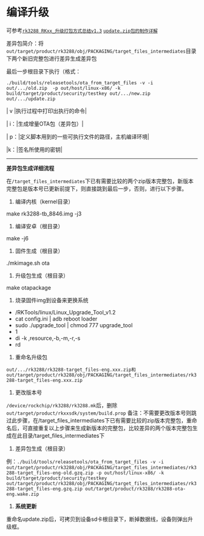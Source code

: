 #  编译升级 

可参考[`rk3288 RKxx_升级打包方式总结v1.3`](http://wenku.baidu.com/link?url=uz3k1AG_krK_GcjDVxU3eYtKh9W1EVYLyQAoREiK-GickkPcDj0yfM4jmExR5-_l4IFdAjqpuFDfOT1oF-DBe7x3tgZtkoHIPp7njKDAcK3)   [`update.zip包的制作详解`](http://blog.csdn.net/late0001/article/details/51819700)

差异包简介：将`out/target/product/rk3288/obj/PACKAGING/target_files_intermediates`目录下两个新旧完整包进行差异生成差异包

最后一步根目录下执行（格式：

  `./build/tools/releasetools/ota_from_target_files -v -i  out/.../old.zip  -p out/host/linux-x86/ -k build/target/product/security/testkey out/.../new.zip  out/.../update.zip`

 | v |执行过程中打印出执行的命令|
 
| i：|生成增量OTA包（差异包）|
 
| p：|定义脚本用到的一些可执行文件的路径，主机编译环境| 
 
 |k：|签名所使用的密钥|
 
---------------------------------------------------------------
**差异包生成详细流程**

在`/target_files_intermediates`下已有需要比较的两个zip版本完整包，新版本完整包是版本号已更新前提下，则直接跳到最后一步，否则，进行以下步骤。

1. 编译内核（kernel目录）

make rk3288-tb_8846.img -j3

1. 编译安卓（根目录）

make -j6

1. 固件生成（根目录）

./mkimage.sh ota

1. 升级包生成（根目录）

make otapackage

1. 烧录固件img到设备来更换系统

- /RKTools/linux/Linux_Upgrade_Tool_v1.2
- cat config.ini |  adb reboot loader
- sudo ./upgrade_tool |  chmod 777 upgrade_tool
- 1
- di -k ,resource,-b,-m,-r,-s
- rd

1. 重命名升级包

`out/.../rk3288/rk3288-target_files-eng.xxx.zip和out/target/product/rk3288/obj/PACKAGING/target_files_intermediates/rk3288-target_files-eng.xxx.zip`

1. 更改版本号

`/device/rockchip/rk3288/rk3288.mk`后，删除`out/target/product/rkxxsdk/system/build.prop`
  备注：不需要更改版本号则跳过此步骤，在/target_files_intermediates下已有需要比较的zip版本完整包，重命名后，可直接重复以上步骤来生成新版本的完整包，比较差异的两个版本完整包生成在此目录/target_files_intermediates下
  
1. 差异包生成（根目录）

例：`./build/tools/releasetools/ota_from_target_files -v -i out/target/product/rk3288/obj/PACKAGING/target_files_intermediates/rk3288-target_files-eng-old.gzq.zip -p out/host/linux-x86/ -k build/target/product/security/testkey out/target/product/rk3288/obj/PACKAGING/target_files_intermediates/rk3288-target_files-eng.gzq.zip out/target/product/rk3288/rk3288-ota-eng.wake.zip`

1. **系统更新**

重命名update.zip后，可拷贝到设备sd卡根目录下，断掉数据线，设备则弹出升级框。
